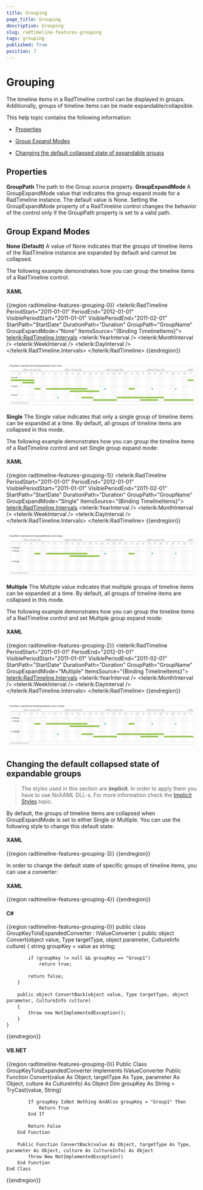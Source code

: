 ```yaml
---
title: Grouping
page_title: Grouping
description: Grouping
slug: radtimeline-features-grouping
tags: grouping
published: True
position: 7
---
```


# Grouping

The timeline items in a RadTimeline control can be displayed in groups. Additionally, groups of timeline items can be made expandable/collapsible.

This help topic contains the following information:
* [Properties](#properties)

* [Group Expand Modes](#group-expand-modes)

* [Changing the default collapsed state of expandable groups](#changing-the-default-collapsed-state-of-expandable-groups)

## Properties
__GroupPath__
The path to the Group source property.
__GroupExpandMode__
A GroupExpandMode value that indicates the group expand mode for a RadTimeline instance. The default value is None. Setting the GroupExpandMode property of a RadTimeline control changes the behavior of the control only if the GroupPath property is set to a valid path.        

## Group Expand Modes
__None (Default)__
A value of None indicates that the groups of timeline items of the RadTimeline instance are expanded by default and cannot be collapsed.        

The following example demonstrates how you can group the timeline items of a RadTimeline control:       

#### __XAML__
{{region radtimeline-features-grouping-0}}
	<!-- GroupPath is specified and GroupExpandMode is set to None -->
	<telerik:RadTimeline PeriodStart="2011-01-01"
	                     PeriodEnd="2012-01-01"
	                     VisiblePeriodStart="2011-01-01"
	                     VisiblePeriodEnd="2011-02-01"
	                     StartPath="StartDate"
	                     DurationPath="Duration"
	                     GroupPath="GroupName"
	                     GroupExpandMode="None"
	                     ItemsSource="{Binding TimelineItems}">
	    <telerik:RadTimeline.Intervals>
	        <telerik:YearInterval />
	        <telerik:MonthInterval />
	        <telerik:WeekInterval />
	        <telerik:DayInterval />
	    </telerik:RadTimeline.Intervals>
	</telerik:RadTimeline>
{{endregion}}

![Rad Timeline-features-grouping-0-Group Expand Mode-None](images/RadTimeline-features-grouping-0-GroupExpandMode-None.jpg)

__Single__
The Single value indicates that only a single group of timeline items can be expanded at a time. By default, all groups of timeline items are collapsed in this mode.        

The following example demonstrates how you can group the timeline items of a RadTimeline control and set Single group expand mode:       

#### __XAML__
{{region radtimeline-features-grouping-1}}
	<!-- GroupPath is specified and GroupExpandMode is set to Single -->
	<telerik:RadTimeline PeriodStart="2011-01-01"
	                     PeriodEnd="2012-01-01"
	                     VisiblePeriodStart="2011-01-01"
	                     VisiblePeriodEnd="2011-02-01"
	                     StartPath="StartDate"
	                     DurationPath="Duration"
	                     GroupPath="GroupName"
	                     GroupExpandMode="Single"
	                     ItemsSource="{Binding TimelineItems}">
	    <telerik:RadTimeline.Intervals>
	        <telerik:YearInterval />
	        <telerik:MonthInterval />
	        <telerik:WeekInterval />
	        <telerik:DayInterval />
	    </telerik:RadTimeline.Intervals>
	</telerik:RadTimeline>
{{endregion}}

![Rad Timeline-features-grouping-1-Group Expand Mode-Single](images/RadTimeline-features-grouping-1-GroupExpandMode-Single.jpg)

__Multiple__
The Multiple value indicates that multiple groups of timeline items can be expanded at a time. By default, all groups of timeline items are collapsed in this mode.        

The following example demonstrates how you can group the timeline items of a RadTimeline control and set Multiple group expand mode:        

#### __XAML__
{{region radtimeline-features-grouping-2}}
	<!-- GroupPath is specified and GroupExpandMode is set to Multiple -->
	<telerik:RadTimeline PeriodStart="2011-01-01"
	                     PeriodEnd="2012-01-01"
	                     VisiblePeriodStart="2011-01-01"
	                     VisiblePeriodEnd="2011-02-01"
	                     StartPath="StartDate"
	                     DurationPath="Duration"
	                     GroupPath="GroupName"
	                     GroupExpandMode="Multiple"
	                     ItemsSource="{Binding TimelineItems}">
	    <telerik:RadTimeline.Intervals>
	        <telerik:YearInterval />
	        <telerik:MonthInterval />
	        <telerik:WeekInterval />
	        <telerik:DayInterval />
	    </telerik:RadTimeline.Intervals>
	</telerik:RadTimeline>
{{endregion}}

![Rad Timeline-features-grouping-2-Group Expand Mode-Multiple](images/RadTimeline-features-grouping-2-GroupExpandMode-Multiple.jpg)

## Changing the default collapsed state of expandable groups

>The styles used in this section are __implicit__. In order to apply them you have to use NoXAML DLL-s. For more information check the [Implicit Styles](http://www.telerik.com/help/silverlight/styling-apperance-implicit-styles-overview.html) topic.          

By default, the groups of timeline items are collapsed when GroupExpandMode is set to either Single or Multiple. You can use the following style to change this default state:        

#### __XAML__
{{region radtimeline-features-grouping-3}}
	<Style TargetType="telerik:TimelineItemGroupControl" BasedOn="{StaticResource TimelineItemGroupControlStyle}">
	    <Setter Property="IsExpanded" Value="True" />
	</Style>
{{endregion}}

In order to change the default state of specific groups of timeline items, you can use a converter:        

#### __XAML__
{{region radtimeline-features-grouping-4}}
	<Style TargetType="telerik:TimelineItemGroupControl" BasedOn="{StaticResource TimelineItemGroupControlStyle}">
	    <Setter Property="IsExpanded" Value="{Binding GroupKey, Converter={StaticResource groupKeyToIsExpandedConverter}}" />
	</Style>
{{endregion}}

#### __C#__
{{region radtimeline-features-grouping-0}}
	public class GroupKeyToIsExpandedConverter : IValueConverter
	{
	    public object Convert(object value, Type targetType, object parameter, CultureInfo culture)
	    {
	        string groupKey = value as string;
	
	        if (groupKey != null && groupKey == "Group1")
	            return true;
	
	        return false;
	    }
	
	    public object ConvertBack(object value, Type targetType, object parameter, CultureInfo culture)
	    {
	        throw new NotImplementedException();
	    }
	}
{{endregion}}

#### __VB.NET__
{{region radtimeline-features-grouping-0}}
	Public Class GroupKeyToIsExpandedConverter
		Implements IValueConverter
		Public Function Convert(value As Object, targetType As Type, parameter As Object, culture As CultureInfo) As Object
			Dim groupKey As String = TryCast(value, String)
	
			If groupKey IsNot Nothing AndAlso groupKey = "Group1" Then
				Return True
			End If
	
			Return False
		End Function
	
		Public Function ConvertBack(value As Object, targetType As Type, parameter As Object, culture As CultureInfo) As Object
			Throw New NotImplementedException()
		End Function
	End Class
{{endregion}}